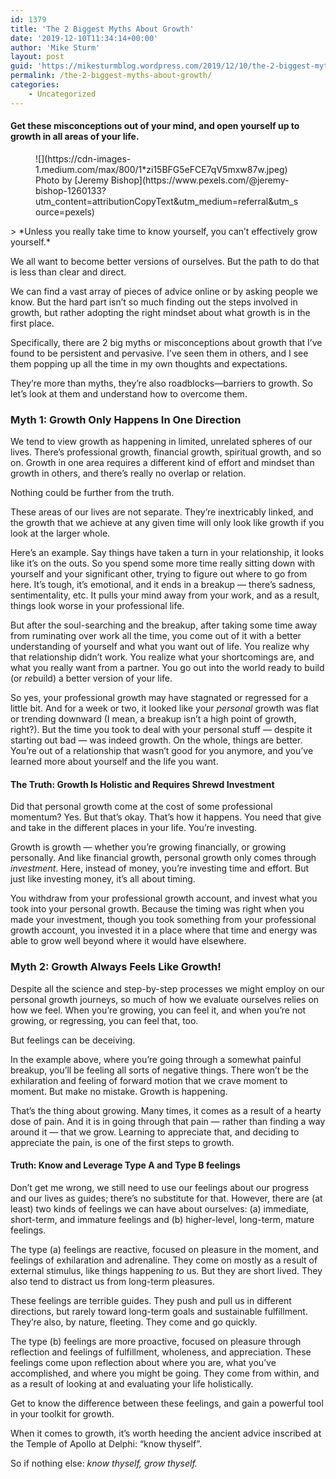 ```yaml
---
id: 1379
title: 'The 2 Biggest Myths About Growth'
date: '2019-12-10T11:34:14+00:00'
author: 'Mike Sturm'
layout: post
guid: 'https://mikesturmblog.wordpress.com/2019/12/10/the-2-biggest-myths-about-growth/'
permalink: /the-2-biggest-myths-about-growth/
categories:
    - Uncategorized
---
```


#### Get these misconceptions out of your mind, and open yourself up to growth in all areas of your life.

<figure class="wp-caption">![](https://cdn-images-1.medium.com/max/800/1*zi15BFG5eFCE7qV5mxw87w.jpeg)<figcaption class="wp-caption-text">Photo by [Jeremy Bishop](https://www.pexels.com/@jeremy-bishop-1260133?utm_content=attributionCopyText&utm_medium=referral&utm_source=pexels)</figcaption></figure>> *Unless you really take time to know yourself, you can’t effectively grow yourself.*

We all want to become better versions of ourselves. But the path to do that is less than clear and direct.

We can find a vast array of pieces of advice online or by asking people we know. But the hard part isn’t so much finding out the steps involved in growth, but rather adopting the right mindset about what growth is in the first place.

Specifically, there are 2 big myths or misconceptions about growth that I’ve found to be persistent and pervasive. I’ve seen them in others, and I see them popping up all the time in my own thoughts and expectations.

They’re more than myths, they’re also roadblocks—barriers to growth. So let’s look at them and understand how to overcome them.

### Myth 1: Growth Only Happens In One Direction

We tend to view growth as happening in limited, unrelated spheres of our lives. There’s professional growth, financial growth, spiritual growth, and so on. Growth in one area requires a different kind of effort and mindset than growth in others, and there’s really no overlap or relation.

Nothing could be further from the truth.

These areas of our lives are not separate. They’re inextricably linked, and the growth that we achieve at any given time will only look like growth if you look at the larger whole.

Here’s an example. Say things have taken a turn in your relationship, it looks like it’s on the outs. So you spend some more time really sitting down with yourself and your significant other, trying to figure out where to go from here. It’s tough, it’s emotional, and it ends in a breakup — there’s sadness, sentimentality, etc. It pulls your mind away from your work, and as a result, things look worse in your professional life.

But after the soul-searching and the breakup, after taking some time away from ruminating over work all the time, you come out of it with a better understanding of yourself and what you want out of life. You realize why that relationship didn’t work. You realize what your shortcomings are, and what you really want from a partner. You go out into the world ready to build (or *re*build) a better version of your life.

So yes, your professional growth may have stagnated or regressed for a little bit. And for a week or two, it looked like your *personal* growth was flat or trending downward (I mean, a breakup isn’t a high point of growth, right?). But the time you took to deal with your personal stuff — despite it starting out bad — was indeed growth. On the whole, things are better. You’re out of a relationship that wasn’t good for you anymore, and you’ve learned more about yourself and the life you want.

#### The Truth: Growth Is Holistic and Requires Shrewd Investment

Did that personal growth come at the cost of some professional momentum? Yes. But that’s okay. That’s how it happens. You need that give and take in the different places in your life. You’re investing.

Growth is growth — whether you’re growing financially, or growing personally. And like financial growth, personal growth only comes through *investment*. Here, instead of money, you’re investing time and effort. But just like investing money, it’s all about timing.

You withdraw from your professional growth account, and invest what you took into your personal growth. Because the timing was right when you made your investment, though you took something from your professional growth account, you invested it in a place where that time and energy was able to grow well beyond where it would have elsewhere.

### Myth 2: Growth Always Feels Like Growth!

Despite all the science and step-by-step processes we might employ on our personal growth journeys, so much of how we evaluate ourselves relies on how we feel. When you’re growing, you can feel it, and when you’re not growing, or regressing, you can feel that, too.

But feelings can be deceiving.

In the example above, where you’re going through a somewhat painful breakup, you’ll be feeling all sorts of negative things. There won’t be the exhilaration and feeling of forward motion that we crave moment to moment. But make no mistake. Growth is happening.

That’s the thing about growing. Many times, it comes as a result of a hearty dose of pain. And it is in going through that pain — rather than finding a way around it — that we grow. Learning to appreciate that, and deciding to appreciate the pain, is one of the first steps to growth.

#### Truth: Know and Leverage Type A and Type B feelings

Don’t get me wrong, we still need to use our feelings about our progress and our lives as guides; there’s no substitute for that. However, there are (at least) two kinds of feelings we can have about ourselves: (a) immediate, short-term, and immature feelings and (b) higher-level, long-term, mature feelings.

The type (a) feelings are reactive, focused on pleasure in the moment, and feelings of exhilaration and adrenaline. They come on mostly as a result of external stimulus, like things happening *to* us. But they are short lived. They also tend to distract us from long-term pleasures.

These feelings are terrible guides. They push and pull us in different directions, but rarely toward long-term goals and sustainable fulfillment. They’re also, by nature, fleeting. They come and go quickly.

The type (b) feelings are more proactive, focused on pleasure through reflection and feelings of fulfillment, wholeness, and appreciation. These feelings come upon reflection about where you are, what you’ve accomplished, and where you might be going. They come from within, and as a result of looking at and evaluating your life holistically.

Get to know the difference between these feelings, and gain a powerful tool in your toolkit for growth.

When it comes to growth, it’s worth heeding the ancient advice inscribed at the Temple of Apollo at Delphi: “know thyself”.

So if nothing else: *know thyself, grow thyself.*